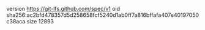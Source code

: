 version https://git-lfs.github.com/spec/v1
oid sha256:ac2bfd478357d5d258658fcf5240d1ab0ff7a816bffafa407e40197050c38aca
size 12893
